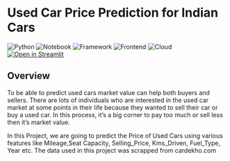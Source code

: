 # Used Car Price Prediction for Indian Cars 
![Python](https://img.shields.io/badge/Python-3.7-blue)
![Notebook](https://img.shields.io/badge/Notebook-Jupyter-orange)
![Framework](https://img.shields.io/badge/Framework-Flask-red)
![Frontend](https://img.shields.io/badge/Frontend-HTML/CSS/JS-green)
![Cloud](https://img.shields.io/badge/Cloud-AWS-yellow)
[![Open in Streamlit](https://static.streamlit.io/badges/streamlit_badge_black_white.svg)](https://share.streamlit.io/jkanner/streamlit-audio/main/app.py)
## Overview
To be able to predict used cars market value can help both buyers and sellers. There are lots of individuals who are interested in the used car market at some points in their life because they wanted to sell their car or buy a used car. In this process, it’s a big corner to pay too much or sell less then it’s market value.

In this Project, we are going to predict the Price of Used Cars using various features like Mileage,Seat Capacity, Selling_Price, Kms_Driven, Fuel_Type, Year etc. The data used in this project was scrapped from cardekho.com
